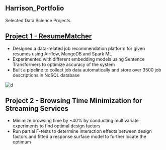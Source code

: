 ## Harrison_Portfolio
Selected Data Science Projects 

## [Project 1 - ResumeMatcher ](https://github.com/HarrisonJYU/ResumeMatcher)

- Designed a data-related job recommendation platform for given resumes using Airflow, MangoDB and Spark ML
- Experimented with different embedding models using Sentence Transformers to optimize accuracy of the system
- Built a pipeline to collect job data automatically and store over 3500 job descriptions in NoSQL database

![d](Harrison_Portfolio/image/resume_results.jpg)



## Project 2 - Browsing Time Minimization for Streaming Services
- Minimize browsing time by ~40% by conducting multivariate experiments to find optimal design factors 
- Run partial F-tests to determine interaction effects between design factors and fitted a response surface model to further locate the optimum

